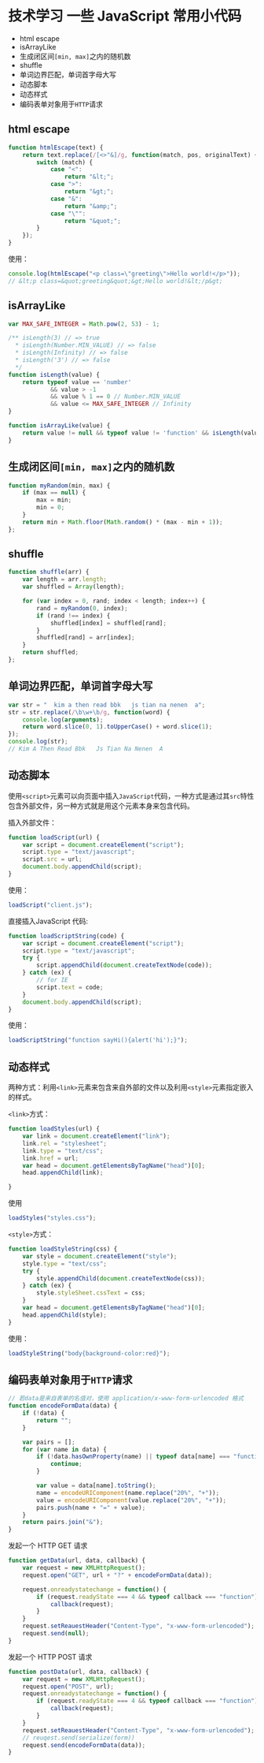 # 技术学习 一些 JavaScript 常用小代码

- html escape
- isArrayLike
- 生成闭区间`[min, max]`之内的随机数
- shuffle
- 单词边界匹配，单词首字母大写
- 动态脚本
- 动态样式
- 编码表单对象用于`HTTP`请求

## html escape

```javascript
function htmlEscape(text) {
    return text.replace(/[<>"&]/g, function(match, pos, originalText) {
        switch (match) {
            case "<":
                return "&lt;";
            case ">":
                return "&gt;";
            case "&":
                return "&amp;";
            case "\"":
                return "&quot;";
        }
    });
}
```

使用：

```javascript
console.log(htmlEscape("<p class=\"greeting\">Hello world!</p>"));
// &lt;p class=&quot;greeting&quot;&gt;Hello world!&lt;/p&gt;
```

## isArrayLike

```javascript
var MAX_SAFE_INTEGER = Math.pow(2, 53) - 1;

/** isLength(3) // => true
  * isLength(Number.MIN_VALUE) // => false
  * isLength(Infinity) // => false
  * isLength('3') // => false
  */
function isLength(value) {
    return typeof value == 'number'
            && value > -1
            && value % 1 == 0 // Number.MIN_VALUE
            && value <= MAX_SAFE_INTEGER // Infinity
}

function isArrayLike(value) {
    return value != null && typeof value != 'function' && isLength(value.length)
}
```

## 生成闭区间`[min, max]`之内的随机数

```javascript
function myRandom(min, max) {
    if (max == null) {
        max = min;
        min = 0;
    }
    return min + Math.floor(Math.random() * (max - min + 1));
};
```

## shuffle

```javascript
function shuffle(arr) {
    var length = arr.length;
    var shuffled = Array(length);

    for (var index = 0, rand; index < length; index++) {
        rand = myRandom(0, index);
        if (rand !== index) {
            shuffled[index] = shuffled[rand];
        }
        shuffled[rand] = arr[index];
    }
    return shuffled;
};
```

## 单词边界匹配，单词首字母大写

```javascript
var str = "  kim a then read bbk   js tian na nenen  a";
str = str.replace(/\b\w+\b/g, function(word) {
    console.log(arguments);
    return word.slice(0, 1).toUpperCase() + word.slice(1);
});
console.log(str);
// Kim A Then Read Bbk   Js Tian Na Nenen  A
```

## 动态脚本

使用`<script>`元素可以向页面中插入`JavaScript`代码，一种方式是通过其`src`特性包含外部文件，另一种方式就是用这个元素本身来包含代码。

插入外部文件：

```javascript
function loadScript(url) {
    var script = document.createElement("script");
    script.type = "text/javascript";
    script.src = url;
    document.body.appendChild(script);
}
```

使用：

```javascript
loadScript("client.js");
```

直接插入JavaScript 代码:

```javascript
function loadScriptString(code) {
    var script = document.createElement("script");
    script.type = "text/javascript";
    try {
        script.appendChild(document.createTextNode(code));
    } catch (ex) {
        // for IE
        script.text = code;
    }
    document.body.appendChild(script);
}
```

使用：

```javascript
loadScriptString("function sayHi(){alert('hi');}");
```

## 动态样式

两种方式：利用`<link>`元素来包含来自外部的文件以及利用`<style>`元素指定嵌入的样式。

`<link>`方式：

```javascript
function loadStyles(url) {
    var link = document.createElement("link");
    link.rel = "stylesheet";
    link.type = "text/css";
    link.href = url;
    var head = document.getElementsByTagName("head")[0];
    head.appendChild(link);

}
```

使用

```javascript
loadStyles("styles.css");
```

`<style>`方式：

```javascript
function loadStyleString(css) {
    var style = document.createElement("style");
    style.type = "text/css";
    try {
        style.appendChild(document.createTextNode(css));
    } catch (ex) {
        style.styleSheet.cssText = css;
    }
    var head = document.getElementsByTagName("head")[0];
    head.appendChild(style);
}
```

使用：

```javascript
loadStyleString("body{background-color:red}");
```

## 编码表单对象用于`HTTP`请求

```javascript
// 若data是来自表单的名值对，使用 application/x-www-form-urlencoded 格式
function encodeFormData(data) {
    if (!data) {
        return "";
    }

    var pairs = [];
    for (var name in data) {
        if (!data.hasOwnProperty(name) || typeof data[name] === "function") {
            continue;
        }

        var value = data[name].toString();
        name = encodeURIComponent(name.replace("20%", "+"));
        value = encodeURIComponent(value.replace("20%", "+"));
        pairs.push(name + "=" + value);
    }
    return pairs.join("&");
}
```

发起一个 HTTP GET 请求

```javascript
function getData(url, data, callback) {
    var request = new XMLHttpRequest();
    request.open("GET", url + "?" + encodeFormData(data));

    request.onreadystatechange = function() {
        if (request.readyState === 4 && typeof callback === "function") {
            callback(request);
        }
    }
    request.setReauestHeader("Content-Type", "x-www-form-urlencoded");
    request.send(null);
}
```

发起一个 HTTP POST 请求

```javascript
function postData(url, data, callback) {
    var request = new XMLHttpRequest();
    request.open("POST", url);
    request.onreadystatechange = function() {
        if (request.readyState === 4 && typeof callback === "function") {
            callback(request);
        }
    }
    request.setReauestHeader("Content-Type", "x-www-form-urlencoded");
    // reuqest.send(serialize(form))
    request.send(encodeFormData(data));
}
```
